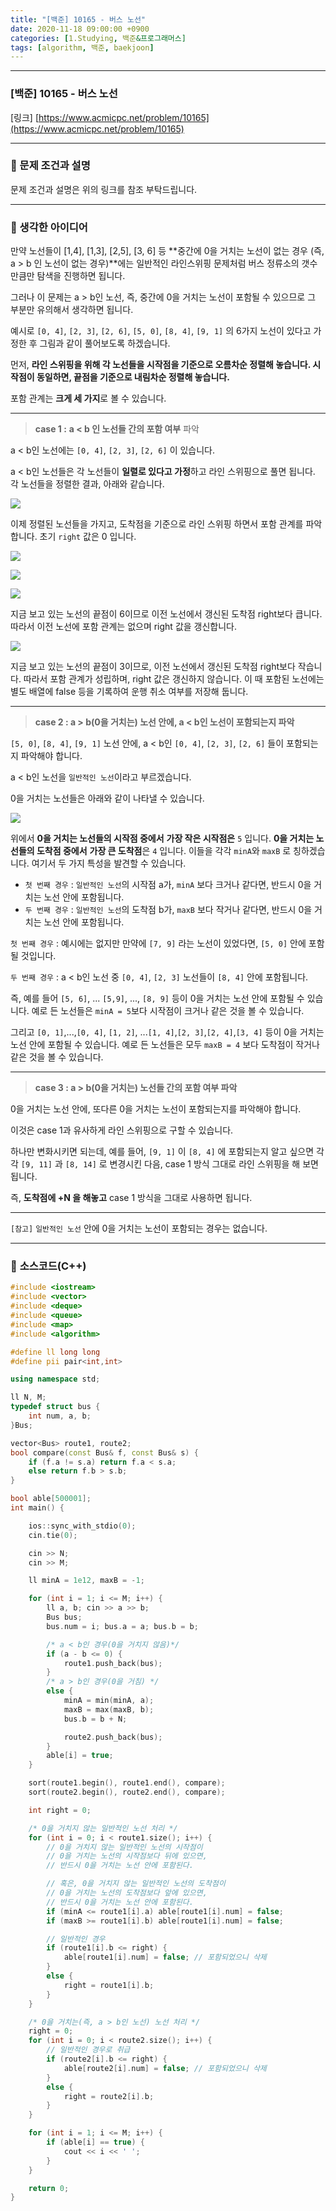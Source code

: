 ```yaml
---
title: "[백준] 10165 - 버스 노선"
date: 2020-11-18 09:00:00 +0900
categories: [1.Studying, 백준&프로그래머스]
tags: [algorithm, 백준, baekjoon]
---
```


---

### **[백준] 10165 - 버스 노선**

[링크] [https://www.acmicpc.net/problem/10165](https://www.acmicpc.net/problem/10165)

---

### **💎 문제 조건과 설명**

문제 조건과 설명은 위의 링크를 참조 부탁드립니다.

---

### **🚀 생각한 아이디어**

만약 노선들이 [1,4], [1,3], [2,5], [3, 6] 등 **중간에 0을 거치는 노선이 없는 경우 (즉, a > b 인 노선이 없는 경우)**에는 일반적인 라인스위핑 문제처럼 버스 정류소의 갯수만큼만 탐색을 진행하면 됩니다.

그러나 이 문제는 a > b인 노선, 즉, 중간에 0을 거치는 노선이 포함될 수 있으므로 그 부분만 유의해서 생각하면 됩니다.

예시로 `[0, 4]`, `[2, 3]`, `[2, 6]`, `[5, 0]`, `[8, 4]`, `[9, 1]` 의 6가지 노선이 있다고 가정한 후 그림과 같이 풀어보도록 하겠습니다.

먼저, **라인 스위핑을 위해 각 노선들을 시작점을 기준으로 오름차순 정렬해 놓습니다. 시작점이 동일하면, 끝점을 기준으로 내림차순 정렬해 놓습니다.**

포함 관계는 **크게 세 가지**로 볼 수 있습니다.

---

> **case 1 :** **a < b 인 노선들 간의 포함 여부** 파악

a < b인 노선에는 `[0, 4]`, `[2, 3]`, `[2, 6]` 이 있습니다.

a < b인 노선들은 각 노선들이 **일렬로 있다고 가정**하고 라인 스위핑으로 풀면 됩니다. 각 노선들을 정렬한 결과, 아래와 같습니다.

![](https://i.imgur.com/tTL5VzZ.png)

이제 정렬된 노선들을 가지고, 도착점을 기준으로 라인 스위핑 하면서 포함 관계를 파악합니다. 초기 `right` 값은 0 입니다.

![](https://i.imgur.com/JchWXof.png)

![](https://i.imgur.com/dAeORTc.png)

![](https://i.imgur.com/QHyAh5J.png)

지금 보고 있는 노선의 끝점이 6이므로 이전 노선에서 갱신된 도착점 right보다 큽니다. 따라서 이전 노선에 포함 관계는 없으며 right 값을 갱신합니다.

![](https://i.imgur.com/adAGckt.png)

지금 보고 있는 노선의 끝점이 3이므로, 이전 노선에서 갱신된 도착점 right보다 작습니다. 따라서 포함 관계가 성립하며, right 값은 갱신하지 않습니다. 이 때 포함된 노선에는 별도 배열에 false 등을 기록하여 운행 취소 여부를 저장해 둡니다.

---

> **case 2 : a > b(0을 거치는) 노선 안에, a < b인 노선이 포함되는지 파악**

`[5, 0]`, `[8, 4]`, `[9, 1]` 노선 안에, a < b인 `[0, 4]`, `[2, 3]`, `[2, 6]` 들이 포함되는지 파악해야 합니다.

a < b인 노선을 `일반적인 노선`이라고 부르겠습니다.

0을 거치는 노선들은 아래와 같이 나타낼 수 있습니다.

![](https://i.imgur.com/9ozqwB7.png)

위에서 **0을 거치는 노선들의 시작점 중에서** **가장 작은 시작점은** `5` 입니다. **0을 거치는 노선들의 도착점 중에서** **가장 큰 도착점**은 `4` 입니다. 이들을 각각 `minA`와 `maxB` 로 칭하겠습니다. 여기서 두 가지 특성을 발견할 수 있습니다.

- `첫 번째 경우` : `일반적인 노선`의 시작점 a가, `minA` 보다 크거나 같다면, 반드시 0을 거치는 노선 안에 포함됩니다.
- `두 번째 경우` : `일반적인 노선`의 도착점 b가, `maxB` 보다 작거나 같다면, 반드시 0을 거치는 노선 안에 포함됩니다.

`첫 번째 경우` : 예시에는 없지만 만약에 `[7, 9]` 라는 노선이 있었다면, `[5, 0]` 안에 포함될 것입니다.

`두 번째 경우` : a < b인 노선 중 `[0, 4]`, `[2, 3]` 노선들이 `[8, 4]` 안에 포함됩니다.

즉, 예를 들어 `[5, 6]`, ... `[5,9]`, ..., `[8, 9]` 등이 0을 거치는 노선 안에 포함될 수 있습니다. 예로 든 노선들은 `minA = 5`보다 시작점이 크거나 같은 것을 볼 수 있습니다.

그리고 `[0, 1]`,...,`[0, 4]`, `[1, 2]`, ...`[1, 4]`,`[2, 3]`,`[2, 4]`,`[3, 4]` 등이 0을 거치는 노선 안에 포함될 수 있습니다. 예로 든 노선들은 모두 `maxB = 4` 보다 도착점이 작거나 같은 것을 볼 수 있습니다.

---

> **case 3 : a > b(0을 거치는) 노선들 간의 포함 여부 파악**

0을 거치는 노선 안에, 또다른 0을 거치는 노선이 포함되는지를 파악해야 합니다.

이것은 case 1과 유사하게 라인 스위핑으로 구할 수 있습니다.

하나만 변화시키면 되는데, 예를 들어, `[9, 1]` 이 `[8, 4]` 에 포함되는지 알고 싶으면 각각 `[9, 11]` 과 `[8, 14]` 로 변경시킨 다음, case 1 방식 그대로 라인 스위핑을 해 보면 됩니다.

즉, **도착점에 +N 을 해놓고** case 1 방식을 그대로 사용하면 됩니다.

---

`[참고]` `일반적인 노선` 안에 0을 거치는 노선이 포함되는 경우는 없습니다.

---

### 📜 **소스코드(C++)**

```c++
#include <iostream>
#include <vector>
#include <deque>
#include <queue>
#include <map>
#include <algorithm>

#define ll long long
#define pii pair<int,int>

using namespace std;

ll N, M;
typedef struct bus {
	int num, a, b;
}Bus;

vector<Bus> route1, route2;
bool compare(const Bus& f, const Bus& s) {
	if (f.a != s.a) return f.a < s.a;
	else return f.b > s.b;
}

bool able[500001];
int main() {

	ios::sync_with_stdio(0);
	cin.tie(0);

	cin >> N;
	cin >> M;

	ll minA = 1e12, maxB = -1;

	for (int i = 1; i <= M; i++) {
		ll a, b; cin >> a >> b;
		Bus bus;
		bus.num = i; bus.a = a; bus.b = b;

		/* a < b인 경우(0을 거치지 않음)*/
		if (a - b <= 0) {
			route1.push_back(bus);
		}
        /* a > b인 경우(0을 거침) */
		else {
			minA = min(minA, a);
			maxB = max(maxB, b);
			bus.b = b + N;

			route2.push_back(bus);
		}
		able[i] = true;
	}

	sort(route1.begin(), route1.end(), compare);
	sort(route2.begin(), route2.end(), compare);

	int right = 0;

    /* 0을 거치지 않는 일반적인 노선 처리 */
	for (int i = 0; i < route1.size(); i++) {
		// 0을 거치지 않는 일반적인 노선의 시작점이
		// 0을 거치는 노선의 시작점보다 뒤에 있으면,
		// 반드시 0을 거치는 노선 안에 포함된다.

		// 혹은, 0을 거치지 않는 일반적인 노선의 도착점이
		// 0을 거치는 노선의 도착점보다 앞에 있으면,
		// 반드시 0을 거치는 노선 안에 포함된다.
		if (minA <= route1[i].a) able[route1[i].num] = false;
		if (maxB >= route1[i].b) able[route1[i].num] = false;

		// 일반적인 경우
		if (route1[i].b <= right) {
			able[route1[i].num] = false; // 포함되었으니 삭제
		}
		else {
			right = route1[i].b;
		}
	}

	/* 0을 거치는(즉, a > b인 노선) 노선 처리 */
	right = 0;
	for (int i = 0; i < route2.size(); i++) {
		// 일반적인 경우로 취급
		if (route2[i].b <= right) {
			able[route2[i].num] = false; // 포함되었으니 삭제
		}
		else {
			right = route2[i].b;
		}
	}

	for (int i = 1; i <= M; i++) {
		if (able[i] == true) {
			cout << i << ' ';
		}
	}

	return 0;
}
```
